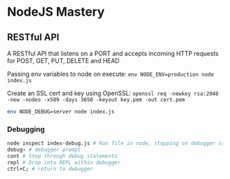 # NodeJS Mastery

## RESTful API

A RESTful API that listens on a PORT and accepts incoming HTTP requests for POST,
GET, PUT, DELETE and HEAD

Passing env variables to node on execute:
`env NODE_ENV=production node index.js`

Create an SSL cert and key using OpenSSL:
`openssl req -newkey rsa:2048 -new -nodes -x509 -days 3650 -keyout key.pem -out cert.pem`

```sh
env NODE_DEBUG=server node index.js
```

### Debugging

```sh
node inspect index-debug.js # Run file in node, stopping on debugger statements.
debug> # debugger prompt
cont # Step through debug statements
repl # Drop into REPL within debugger
ctrl+C; # return to debugger
```

